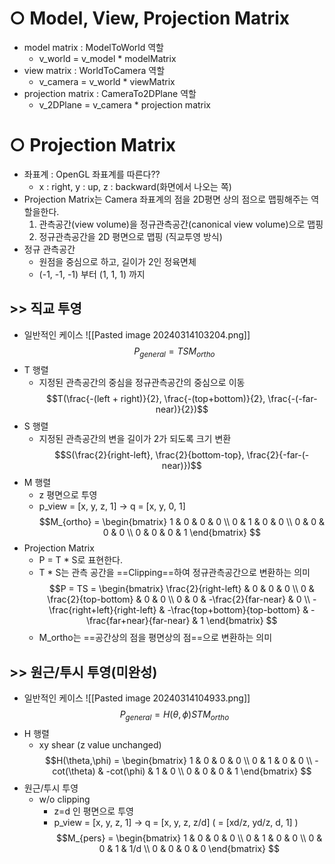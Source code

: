# ○ Model, View, Projection Matrix
- model matrix : ModelToWorld 역할
	- v_world = v_model  * modelMatrix
- view matrix : WorldToCamera 역할
	- v_camera = v_world * viewMatrix
- projection matrix : CameraTo2DPlane 역할
	- v_2DPlane = v_camera * projection matrix

# ○ Projection Matrix
- 좌표계 : OpenGL 좌표계를 따른다?? 
	- x : right, y : up, z : backward(화면에서 나오는 쪽)
- Projection Matrix는 Camera 좌표계의 점을 2D평면 상의 점으로 맵핑해주는 역할을한다.
	1. 관측공간(view volume)을 정규관측공간(canonical view volume)으로 맵핑
	2. 정규관측공간을 2D 평면으로 맵핑 (직교투영 방식)
- 정규 관측공간
	- 원점을 중심으로 하고, 길이가 2인 정육면체
	- (-1, -1, -1) 부터 (1, 1, 1) 까지

## >> 직교 투영
- 일반적인 케이스
	![[Pasted image 20240314103204.png]]
	$$P_{general} = TSM_{ortho}$$
- T 행렬
	- 지정된 관측공간의 중심을 정규관측공간의 중심으로 이동
		$$T(\frac{-(left + right)}{2}, \frac{-(top+bottom)}{2}, \frac{-(-far-near)}{2})$$
- S 행렬
	- 지정된 관측공간의 변을 길이가 2가 되도록 크기 변환
	$$S(\frac{2}{right-left}, \frac{2}{bottom-top}, \frac{2}{-far-(-near)})$$
- M 행렬
	- z 평면으로 투영
	- p_view = \[x, y, z, 1] -> q = \[x, y, 0, 1]
	$$M_{ortho} = \begin{bmatrix} 
	1 & 0 & 0 & 0 \\ 
	0 & 1 & 0 & 0 \\
	0 & 0 & 0 & 0 \\
	0 & 0 & 0 & 1
	\end{bmatrix} $$
- Projection Matrix
	- P = T * S로 표현한다.
	- T * S는 관측 공간을 ==Clipping==하여 정규관측공간으로 변환하는 의미
		$$P = TS = \begin{bmatrix} 
		\frac{2}{right-left} & 0 & 0 & 0 \\ 
		0 & \frac{2}{top-bottom} & 0 & 0 \\
		0 & 0 & -\frac{2}{far-near} & 0 \\
		-\frac{right+left}{right-left} & -\frac{top+bottom}{top-bottom} & -\frac{far+near}{far-near} & 1
		\end{bmatrix} $$
	- M_ortho는 ==공간상의 점을 평면상의 점==으로 변환하는 의미 

## >> 원근/투시 투영(미완성)
- 일반적인 케이스
	![[Pasted image 20240314104933.png]]
	$$P_{general} = H(\theta , \phi)STM_{ortho}$$
- H 행렬
	- xy shear (z value unchanged)
		$$H(\theta,\phi) = \begin{bmatrix} 
		1 & 0 & 0 & 0 \\ 
		0 & 1 & 0 & 0 \\
		-cot(\theta) & -cot(\phi) & 1 & 0 \\
		0 & 0 & 0 & 1
		\end{bmatrix} $$
- 원근/투시 투영
	- w/o clipping
		- z=d 인 평면으로 투영
		- p_view = \[x, y, z, 1] -> q = \[x, y, z, z/d] ( = \[xd/z, yd/z, d, 1] )
		$$M_{pers} = \begin{bmatrix} 
		1 & 0 & 0 & 0 \\ 
		0 & 1 & 0 & 0 \\
		0 & 0 & 1 & 1/d \\
		0 & 0 & 0 & 0
		\end{bmatrix} $$
